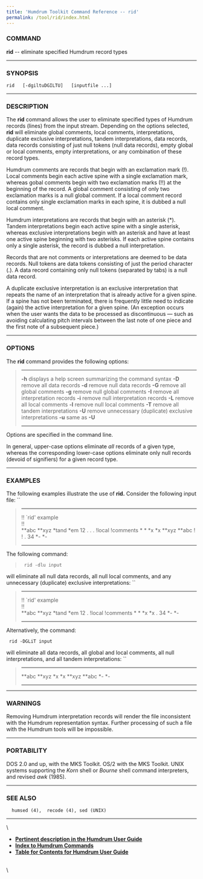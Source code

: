 ```yaml
---
title: 'Humdrum Toolkit Command Reference -- rid'
permalink: /tool/rid/index.html
---
```


### COMMAND

**rid** -- eliminate specified Humdrum record types

------------------------------------------------------------------------

### SYNOPSIS

` rid   [-dgiltuDGILTU]   [inputfile ...] `

------------------------------------------------------------------------

### DESCRIPTION

The **rid** command allows the user to eliminate specified types of
Humdrum records (lines) from the input stream. Depending on the options
selected, **rid** will eliminate global comments, local comments,
interpretations, duplicate exclusive interpretations, tandem
interpretations, data records, data records consisting of just null
tokens (null data records), empty global or local comments, empty
interpretations, or any combination of these record types.

Humdrum comments are records that begin with an exclamation mark (!).
Local comments begin each active spine with a single exclamation mark,
whereas gobal comments begin with two exclamation marks (!!) at the
beginning of the record. A global comment consisting of only two
exclamation marks is a null global comment. If a local comment record
contains only single exclamation marks in each spine, it is dubbed a
null local comment.

Humdrum interpretations are records that begin with an asterisk (\*).
Tandem interpretations begin each active spine with a single asterisk,
whereas exclusive interpretations begin with an asterisk and have at
least one active spine beginning with two asterisks. If each active
spine contains only a single asterisk, the record is dubbed a null
interpretation.

Records that are not comments or interpretations are deemed to be data
records. Null tokens are data tokens consisting of just the period
character (.). A data record containing only null tokens (separated by
tabs) is a null data record.

A duplicate exclusive interpretation is an exclusive interpretation that
repeats the name of an interpretation that is already active for a given
spine. If a spine has not been terminated, there is frequently little
need to indicate (again) the active interpretation for a given spine.
(An exception occurs when the user wants the data to be processed as
discontinuous &mdash; such as avoiding calculating pitch intervals between
the last note of one piece and the first note of a subsequent piece.)

------------------------------------------------------------------------

### OPTIONS

The **rid** command provides the following options:

>   -------- ----------------------------------------------------------
>   **-h**   displays a help screen summarizing the command syntax
>   **-D**   remove all data records
>   **-d**   remove null data records
>   **-G**   remove all global comments
>   **-g**   remove null global comments
>   **-I**   remove all interpretation records
>   **-i**   remove null interpretation records
>   **-L**   remove all local comments
>   **-l**   remove null local comments
>   **-T**   remove all tandem interpretations
>   **-U**   remove unnecessary (duplicate) exclusive interpretations
>   **-u**   same as **-U**
>   -------- ----------------------------------------------------------
>
Options are specified in the command line.

In general, upper-case options eliminate *all* records of a given type,
whereas the corresponding lower-case options eliminate only null records
(devoid of signifiers) for a given record type.

------------------------------------------------------------------------

### EXAMPLES

The following examples illustrate the use of **rid.** Consider the
following input file: ``

>   -------------------- -----------
>   !! \`rid\' example   
>   !!                   
>   \*\*abc              \*\*xyz
>   \*tand               \*em
>   12                   .
>   .                    .
>   !local               !comments
>   \*                   \*
>   \*x                  \*x
>   \*\*xyz              \*\*abc
>   !                    !
>   .                    34
>   \*-                  \*-
>   -------------------- -----------
>
The following command:

> ` rid -dlu input`

will eliminate all null data records, all null local comments, and any
unnecessary (duplicate) exclusive interpretations: ``

>   -------------------- -----------
>   !! \`rid\' example   
>   !!                   
>   \*\*abc              \*\*xyz
>   \*tand               \*em
>   12                   .
>   !local               !comments
>   \*                   \*
>   \*x                  \*x
>   .                    34
>   \*-                  \*-
>   -------------------- -----------
>
Alternatively, the command:

` rid -DGLiT input`

will eliminate all data records, all global and local comments, all null
interpretations, and all tandem interpretations: ``

>   --------- ---------
>   \*\*abc   \*\*xyz
>   \*x       \*x
>   \*\*xyz   \*\*abc
>   \*-       \*-
>   --------- ---------
>
------------------------------------------------------------------------

### WARNINGS

Removing Humdrum interpretation records will render the file
inconsistent with the Humdrum representation syntax. Further processing
of such a file with the Humdrum tools will be impossible.

------------------------------------------------------------------------

### PORTABILITY

DOS 2.0 and up, with the MKS Toolkit. OS/2 with the MKS Toolkit. UNIX
systems supporting the *Korn* shell or *Bourne* shell command
interpreters, and revised *awk* (1985).

------------------------------------------------------------------------

### SEE ALSO

`  humsed (4),  recode (4), sed (UNIX)`

------------------------------------------------------------------------

\

-   [**Pertinent description in the Humdrum User
    Guide**](../guide13.html#The_rid_Command)
-   [**Index to Humdrum Commands**](../commands.toc.html)
-   [**Table for Contents for Humdrum User Guide**](../guide.toc.html)

\
\

